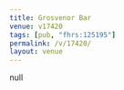 ```yaml
---
title: Grosvenor Bar
venue: v17420
tags: [pub, "fhrs:125195"]
permalink: /v/17420/
layout: venue
---
```

null